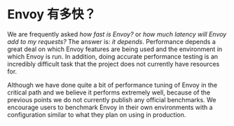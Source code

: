 Envoy 有多快？
==================

We are frequently asked *how fast is Envoy?* or *how much latency will Envoy add to my requests?*
The answer is: *it depends*. Performance depends a great deal on which Envoy features are being
used and the environment in which Envoy is run. In addition, doing accurate performance testing
is an incredibly difficult task that the project does not currently have resources for.

Although we have done quite a bit of performance tuning of Envoy in the critical path and we
believe it performs extremely well, because of the previous points we do not currently publish
any official benchmarks. We encourage users to benchmark Envoy in their own environments with a
configuration similar to what they plan on using in production.
